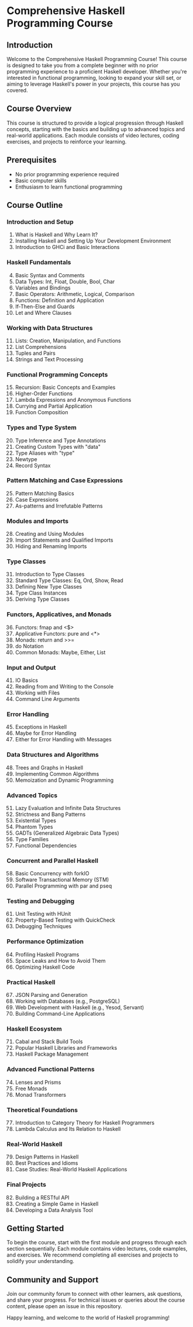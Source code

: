 # Comprehensive Haskell Programming Course

## Introduction

Welcome to the Comprehensive Haskell Programming Course! This course is designed to take you from a complete beginner with no prior programming experience to a proficient Haskell developer. Whether you're interested in functional programming, looking to expand your skill set, or aiming to leverage Haskell's power in your projects, this course has you covered.

## Course Overview

This course is structured to provide a logical progression through Haskell concepts, starting with the basics and building up to advanced topics and real-world applications. Each module consists of video lectures, coding exercises, and projects to reinforce your learning.

## Prerequisites

- No prior programming experience required
- Basic computer skills
- Enthusiasm to learn functional programming

## Course Outline

### Introduction and Setup
1. What is Haskell and Why Learn It?
2. Installing Haskell and Setting Up Your Development Environment
3. Introduction to GHCi and Basic Interactions

### Haskell Fundamentals
4. Basic Syntax and Comments
5. Data Types: Int, Float, Double, Bool, Char
6. Variables and Bindings
7. Basic Operators: Arithmetic, Logical, Comparison
8. Functions: Definition and Application
9. If-Then-Else and Guards
10. Let and Where Clauses

### Working with Data Structures
11. Lists: Creation, Manipulation, and Functions
12. List Comprehensions
13. Tuples and Pairs
14. Strings and Text Processing

### Functional Programming Concepts
15. Recursion: Basic Concepts and Examples
16. Higher-Order Functions
17. Lambda Expressions and Anonymous Functions
18. Currying and Partial Application
19. Function Composition

### Types and Type System
20. Type Inference and Type Annotations
21. Creating Custom Types with "data"
22. Type Aliases with "type"
23. Newtype
24. Record Syntax

### Pattern Matching and Case Expressions
25. Pattern Matching Basics
26. Case Expressions
27. As-patterns and Irrefutable Patterns

### Modules and Imports
28. Creating and Using Modules
29. Import Statements and Qualified Imports
30. Hiding and Renaming Imports

### Type Classes
31. Introduction to Type Classes
32. Standard Type Classes: Eq, Ord, Show, Read
33. Defining New Type Classes
34. Type Class Instances
35. Deriving Type Classes

### Functors, Applicatives, and Monads
36. Functors: fmap and <$>
37. Applicative Functors: pure and <*>
38. Monads: return and >>=
39. do Notation
40. Common Monads: Maybe, Either, List

### Input and Output
41. IO Basics
42. Reading from and Writing to the Console
43. Working with Files
44. Command Line Arguments

### Error Handling
45. Exceptions in Haskell
46. Maybe for Error Handling
47. Either for Error Handling with Messages

### Data Structures and Algorithms
48. Trees and Graphs in Haskell
49. Implementing Common Algorithms
50. Memoization and Dynamic Programming

### Advanced Topics
51. Lazy Evaluation and Infinite Data Structures
52. Strictness and Bang Patterns
53. Existential Types
54. Phantom Types
55. GADTs (Generalized Algebraic Data Types)
56. Type Families
57. Functional Dependencies

### Concurrent and Parallel Haskell
58. Basic Concurrency with forkIO
59. Software Transactional Memory (STM)
60. Parallel Programming with par and pseq

### Testing and Debugging
61. Unit Testing with HUnit
62. Property-Based Testing with QuickCheck
63. Debugging Techniques

### Performance Optimization
64. Profiling Haskell Programs
65. Space Leaks and How to Avoid Them
66. Optimizing Haskell Code

### Practical Haskell
67. JSON Parsing and Generation
68. Working with Databases (e.g., PostgreSQL)
69. Web Development with Haskell (e.g., Yesod, Servant)
70. Building Command-Line Applications

### Haskell Ecosystem
71. Cabal and Stack Build Tools
72. Popular Haskell Libraries and Frameworks
73. Haskell Package Management

### Advanced Functional Patterns
74. Lenses and Prisms
75. Free Monads
76. Monad Transformers

### Theoretical Foundations
77. Introduction to Category Theory for Haskell Programmers
78. Lambda Calculus and Its Relation to Haskell

### Real-World Haskell
79. Design Patterns in Haskell
80. Best Practices and Idioms
81. Case Studies: Real-World Haskell Applications

### Final Projects
82. Building a RESTful API
83. Creating a Simple Game in Haskell
84. Developing a Data Analysis Tool

## Getting Started

To begin the course, start with the first module and progress through each section sequentially. Each module contains video lectures, code examples, and exercises. We recommend completing all exercises and projects to solidify your understanding.

## Community and Support

Join our community forum to connect with other learners, ask questions, and share your progress. For technical issues or queries about the course content, please open an issue in this repository.

Happy learning, and welcome to the world of Haskell programming!